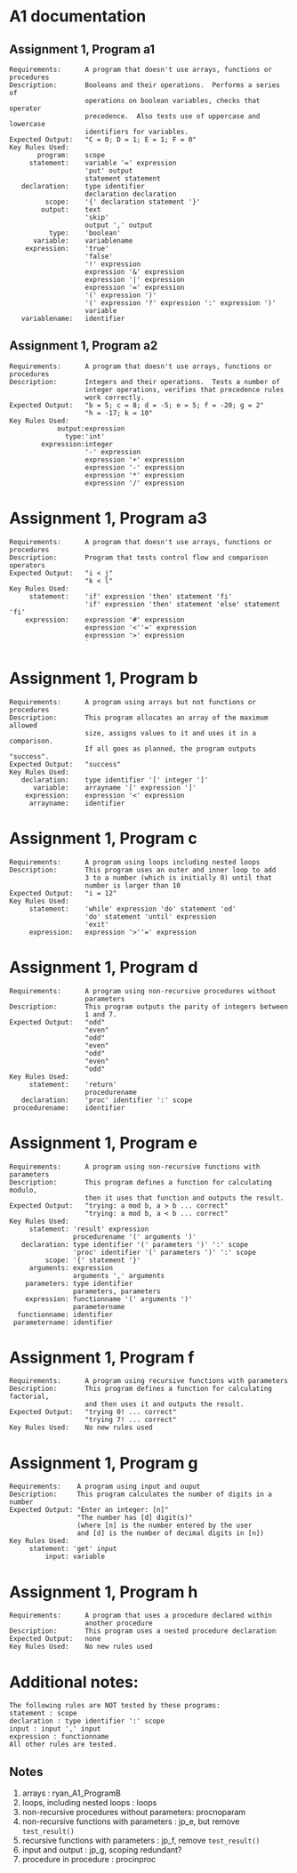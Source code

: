 # A1 documentation 

## Assignment 1, Program a1
    Requirements:      A program that doesn't use arrays, functions or procedures
    Description:       Booleans and their operations.  Performs a series of
                       operations on boolean variables, checks that operator
                       precedence.  Also tests use of uppercase and lowercase
                       identifiers for variables.
    Expected Output:   "C = 0; D = 1; E = 1; F = 0"
    Key Rules Used:
           program:    scope
         statement:    variable '=' expression
                       'put' output
                       statement statement
       declaration:    type identifier
                       declaration declaration
             scope:    '{' declaration statement '}'
            output:    text
                       'skip'
                       output ',' output
              type:    'boolean'
          variable:    variablename
        expression:    'true'
                       'false'
                       '!' expression
                       expression '&' expression
                       expression '|' expression
                       expression '=' expression
                       '(' expression ')'
                       '(' expression '?' expression ':' expression ')'
                       variable
       variablename:   identifier

## Assignment 1, Program a2
    Requirements:      A program that doesn't use arrays, functions or procedures
    Description:       Integers and their operations.  Tests a number of
                       integer operations, verifies that precedence rules
                       work correctly.
    Expected Output:   "b = 5; c = 8; d = -5; e = 5; f = -20; g = 2"
                       "h = -17; k = 10"
    Key Rules Used:
                output:expression
                  type:'int'
            expression:integer
                       '-' expression
                       expression '+' expression
                       expression '-' expression
                       expression '*' expression
                       expression '/' expression

# Assignment 1, Program a3
    Requirements:      A program that doesn't use arrays, functions or procedures
    Description:       Program that tests control flow and comparison operators
    Expected Output:   "i < j"
                       "k < l"
    Key Rules Used:
         statement:    'if' expression 'then' statement 'fi'
                       'if' expression 'then' statement 'else' statement 'fi'
        expression:    expression '#' expression
                       expression '<''=' expression
                       expression '>' expression
                       `
# Assignment 1, Program b
    Requirements:      A program using arrays but not functions or procedures
    Description:       This program allocates an array of the maximum allowed
                       size, assigns values to it and uses it in a comparison.
                       If all goes as planned, the program outputs "success".
    Expected Output:   "success"
    Key Rules Used:
       declaration:    type identifier '[' integer ']'
          variable:    arrayname '[' expression ']'
        expression:    expression '<' expression
         arrayname:    identifier

# Assignment 1, Program c
    Requirements:      A program using loops including nested loops
    Description:       This program uses an outer and inner loop to add
                       3 to a number (which is initially 0) until that
                       number is larger than 10
    Expected Output:   "i = 12"
    Key Rules Used:
         statement:    'while' expression 'do' statement 'od'
                       'do' statement 'until' expression
                       'exit'
         expression:   expression '>''=' expression

# Assignment 1, Program d
    Requirements:      A program using non-recursive procedures without
                       parameters
    Description:       This program outputs the parity of integers between
                       1 and 7.
    Expected Output:   "odd"
                       "even"
                       "odd"
                       "even"
                       "odd"
                       "even"
                       "odd"
    Key Rules Used:
         statement:    'return'
                       procedurename
       declaration:    'proc' identifier ':' scope
     procedurename:    identifier

# Assignment 1, Program e
    Requirements:      A program using non-recursive functions with parameters
    Description:       This program defines a function for calculating modulo,
                       then it uses that function and outputs the result.
    Expected Output:   "trying: a mod b, a > b ... correct"
                       "trying: a mod b, a < b ... correct"
    Key Rules Used:
         statement: 'result' expression
                    procedurename '(' arguments ')'
       declaration: type identifier '(' parameters ')' ':' scope
                    'proc' identifier '(' parameters ')' ':' scope
             scope: '{' statement '}'
         arguments: expression
                    arguments ',' arguments
        parameters: type identifier
                    parameters, parameters
        expression: functionname '(' arguments ')'
                    parametername
      functionname: identifier
     parametername: identifier

# Assignment 1, Program f
    Requirements:      A program using recursive functions with parameters
    Description:       This program defines a function for calculating factorial,
                       and then uses it and outputs the result.
    Expected Output:   "trying 0! ... correct"
                       "trying 7! ... correct"
    Key Rules Used:    No new rules used

# Assignment 1, Program g
    Requirements:    A program using input and ouput
    Description:     This program calculates the number of digits in a number
    Expected Output: "Enter an integer: [n]"
                     "The number has [d] digit(s)"
                     (where [n] is the number entered by the user
                     and [d] is the number of decimal digits in [n])
    Key Rules Used:
         statement: 'get' input
             input: variable

# Assignment 1, Program h
    Requirements:      A program that uses a procedure declared within
                       another procedure
    Description:       This program uses a nested procedure declaration
    Expected Output:   none
    Key Rules Used:    No new rules used

# Additional notes:
    The following rules are NOT tested by these programs:
    statement : scope
    declaration : type identifier ':' scope
    input : input ',' input
    expression : functionname
    All other rules are tested.

## Notes
1. arrays                                     :  ryan_A1_ProgramB
1. loops, including nested loops              :  loops
1. non-recursive procedures without parameters:  procnoparam
1. non-recursive functions with parameters    :  jp_e, but remove `test_result()`
1. recursive functions with parameters        :  jp_f, remove `test_result()`
1. input and output                           :  jp_g, scoping redundant?
1. procedure in procedure                     :  procinproc


